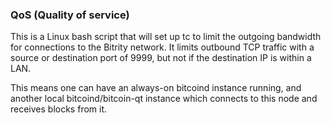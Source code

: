 ### QoS (Quality of service) ###

This is a Linux bash script that will set up tc to limit the outgoing bandwidth for connections to the Bitrity network. It limits outbound TCP traffic with a source or destination port of 9999, but not if the destination IP is within a LAN.

This means one can have an always-on bitcoind instance running, and another local bitcoind/bitcoin-qt instance which connects to this node and receives blocks from it.
